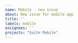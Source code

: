 ```yaml
---
name: Mobile - new issue
about: New issue for mobile app 
title: ''
labels: mobile
assignees: ''
projects: "Suite Mobile"
---
```

